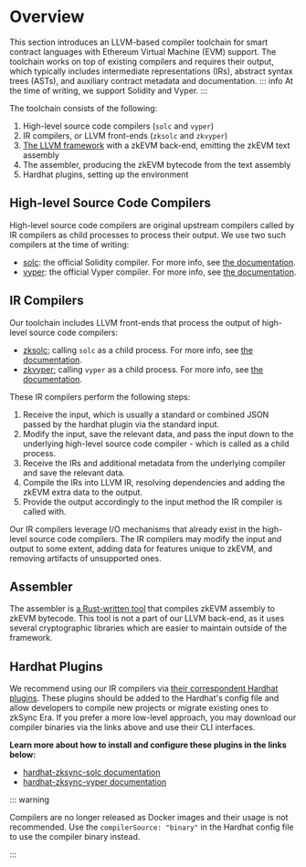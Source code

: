 # Overview

This section introduces an LLVM-based compiler toolchain for smart contract languages with Ethereum Virtual Machine
(EVM) support. The toolchain works on top of existing compilers and requires their output, which typically includes
intermediate representations (IRs), abstract syntax trees (ASTs), and auxiliary contract metadata and documentation.
::: info
At the time of writing, we support Solidity and Vyper.
:::

The toolchain consists of the following:

1. High-level source code compilers (`solc` and `vyper`)
2. IR compilers, or LLVM front-ends (`zksolc` and `zkvyper`)
3. [The LLVM framework](./llvm.md) with a zkEVM back-end, emitting the zkEVM text assembly
4. The assembler, producing the zkEVM bytecode from the text assembly
5. Hardhat plugins, setting up the environment

## High-level Source Code Compilers

High-level source code compilers are original upstream compilers called by IR compilers as
child processes to process their output. We use two such compilers at the time of writing:

- [solc](https://github.com/ethereum/solc-bin): the official Solidity compiler. For more info, see [the documentation](https://docs.soliditylang.org/en/latest/).
- [vyper](https://github.com/vyperlang/vyper/releases): the official Vyper compiler. For more info, see [the documentation](https://docs.vyperlang.org/en/latest/index.html).

## IR Compilers

Our toolchain includes LLVM front-ends that process the output of high-level source code compilers:

- [zksolc](https://github.com/matter-labs/zksolc-bin); calling `solc` as a child process. For more info, see [the documentation](./solidity.md).
- [zkvyper](https://github.com/matter-labs/zkvyper-bin); calling `vyper` as a child process. For more info, see [the documentation](./vyper.md).

These IR compilers perform the following steps:

1. Receive the input, which is usually a standard or combined JSON passed by the hardhat plugin via the standard input.
2. Modify the input, save the relevant data, and pass the input down to the underlying high-level source code compiler - which is called as a child process.
3. Receive the IRs and additional metadata from the underlying compiler and save the relevant data.
4. Compile the IRs into LLVM IR, resolving dependencies and adding the zkEVM extra data to the output.
5. Provide the output accordingly to the input method the IR compiler is called with.

Our IR compilers leverage I/O mechanisms that already exist in the high-level source code
compilers. The IR compilers may modify the input and output to some extent, adding data for features unique to zkEVM,
and removing artifacts of unsupported ones.

## Assembler

The assembler is [a Rust-written tool](https://github.com/matter-labs/era-zkevm-assembly) that compiles zkEVM assembly
to zkEVM bytecode. This tool is not a part of our LLVM back-end, as it uses several cryptographic libraries which are
easier to maintain outside of the framework.

## Hardhat Plugins

We recommend using our IR compilers via [their correspondent Hardhat plugins](../../../api/hardhat/plugins.md).
These plugins should be added to the Hardhat's config file and allow developers to compile new projects or migrate
existing ones to zkSync Era. If you prefer a more low-level approach, you may download our compiler binaries via the
links above and use their CLI interfaces.

**Learn more about how to install and configure these plugins in the links below:**

- [hardhat-zksync-solc documentation](../../../api/hardhat/hardhat-zksync-solc.md)
- [hardhat-zksync-vyper documentation](../../../api/hardhat/hardhat-zksync-vyper.md)

::: warning

Compilers are no longer released as Docker images and their usage is not recommended.
Use the `compilerSource: "binary"` in the Hardhat config file to use the compiler binary instead.

:::
